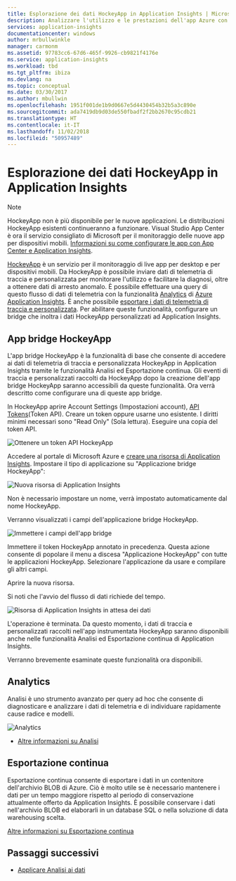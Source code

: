 ```yaml
---
title: Esplorazione dei dati HockeyApp in Application Insights | Microsoft Docs
description: Analizzare l'utilizzo e le prestazioni dell'app Azure con Application Insights.
services: application-insights
documentationcenter: windows
author: mrbullwinkle
manager: carmonm
ms.assetid: 97783cc6-67d6-465f-9926-cb9821f4176e
ms.service: application-insights
ms.workload: tbd
ms.tgt_pltfrm: ibiza
ms.devlang: na
ms.topic: conceptual
ms.date: 03/30/2017
ms.author: mbullwin
ms.openlocfilehash: 1951f001de1b9d0667e5d4430454b32b5a3c890e
ms.sourcegitcommit: ada7419db9d03de550fbadf2f2bb2670c95cdb21
ms.translationtype: HT
ms.contentlocale: it-IT
ms.lasthandoff: 11/02/2018
ms.locfileid: "50957489"
---
```

# <a name="exploring-hockeyapp-data-in-application-insights"></a>Esplorazione dei dati HockeyApp in Application Insights

> [!NOTE]
> HockeyApp non è più disponibile per le nuove applicazioni. Le distribuzioni HockeyApp esistenti continueranno a funzionare. Visual Studio App Center è ora il servizio consigliato di Microsoft per il monitoraggio delle nuove app per dispositivi mobili. [Informazioni su come configurare le app con App Center e Application Insights](app-insights-mobile-center-quickstart.md).

[HockeyApp](https://azure.microsoft.com/services/hockeyapp/) è un servizio per il monitoraggio di live app per desktop e per dispositivi mobili. Da HockeyApp è possibile inviare dati di telemetria di traccia e personalizzata per monitorare l'utilizzo e facilitare la diagnosi, oltre a ottenere dati di arresto anomalo. È possibile effettuare una query di questo flusso di dati di telemetria con la funzionalità [Analytics](app-insights-analytics.md) di [Azure Application Insights](app-insights-overview.md). È anche possibile [esportare i dati di telemetria di traccia e personalizzata](app-insights-export-telemetry.md). Per abilitare queste funzionalità, configurare un bridge che inoltra i dati HockeyApp personalizzati ad Application Insights.

## <a name="the-hockeyapp-bridge-app"></a>App bridge HockeyApp
L'app bridge HockeyApp è la funzionalità di base che consente di accedere ai dati di telemetria di traccia e personalizzata HockeyApp in Application Insights tramite le funzionalità Analisi ed Esportazione continua. Gli eventi di traccia e personalizzati raccolti da HockeyApp dopo la creazione dell'app bridge HockeyApp saranno accessibili da queste funzionalità. Ora verrà descritto come configurare una di queste app bridge.

In HockeyApp aprire Account Settings (Impostazioni account), [API Tokens](https://rink.hockeyapp.net/manage/auth_tokens)(Token API). Creare un token oppure usarne uno esistente. I diritti minimi necessari sono "Read Only" (Sola lettura). Eseguire una copia del token API.

![Ottenere un token API HockeyApp](./media/app-insights-hockeyapp-bridge-app/01.png)

Accedere al portale di Microsoft Azure e [creare una risorsa di Application Insights](app-insights-create-new-resource.md). Impostare il tipo di applicazione su "Applicazione bridge HockeyApp":

![Nuova risorsa di Application Insights](./media/app-insights-hockeyapp-bridge-app/02.png)

Non è necessario impostare un nome, verrà impostato automaticamente dal nome HockeyApp.

Verranno visualizzati i campi dell'applicazione bridge HockeyApp. 

![Immettere i campi dell'app bridge](./media/app-insights-hockeyapp-bridge-app/03.png)

Immettere il token HockeyApp annotato in precedenza. Questa azione consente di popolare il menu a discesa "Applicazione HockeyApp" con tutte le applicazioni HockeyApp. Selezionare l'applicazione da usare e compilare gli altri campi. 

Aprire la nuova risorsa. 

Si noti che l'avvio del flusso di dati richiede del tempo.

![Risorsa di Application Insights in attesa dei dati](./media/app-insights-hockeyapp-bridge-app/04.png)

L'operazione è terminata. Da questo momento, i dati di traccia e personalizzati raccolti nell'app instrumentata HockeyApp saranno disponibili anche nelle funzionalità Analisi ed Esportazione continua di Application Insights.

Verranno brevemente esaminate queste funzionalità ora disponibili.

## <a name="analytics"></a>Analytics
Analisi è uno strumento avanzato per query ad hoc che consente di diagnosticare e analizzare i dati di telemetria e di individuare rapidamente cause radice e modelli.

![Analytics](./media/app-insights-hockeyapp-bridge-app/05.png)

* [Altre informazioni su Analisi](../log-analytics/query-language/get-started-analytics-portal.md)

## <a name="continuous-export"></a>Esportazione continua
Esportazione continua consente di esportare i dati in un contenitore dell'archivio BLOB di Azure. Ciò è molto utile se è necessario mantenere i dati per un tempo maggiore rispetto al periodo di conservazione attualmente offerto da Application Insights. È possibile conservare i dati nell'archivio BLOB ed elaborarli in un database SQL o nella soluzione di data warehousing scelta.

[Altre informazioni su Esportazione continua](app-insights-export-telemetry.md)

## <a name="next-steps"></a>Passaggi successivi
* [Applicare Analisi ai dati](../log-analytics/query-language/get-started-analytics-portal.md)

